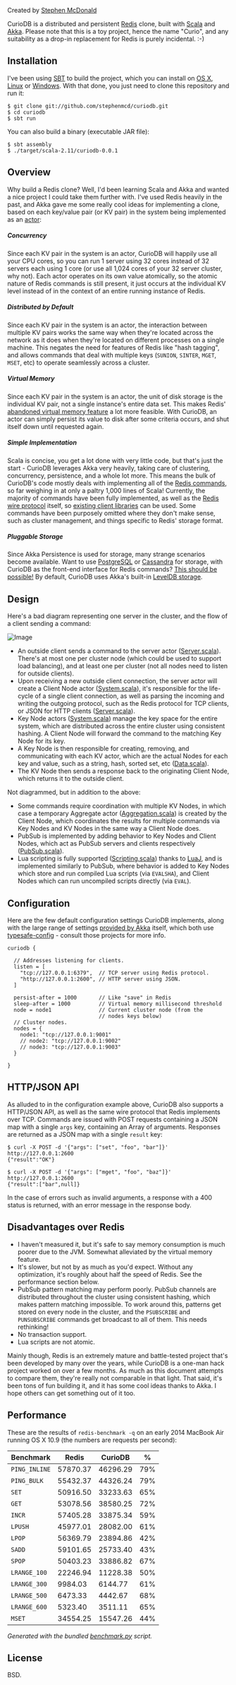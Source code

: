 Created by [Stephen McDonald][twitter]

CurioDB is a distributed and persistent [Redis][redis] clone, built
with [Scala][scala] and [Akka][akka]. Please note that this is a toy
project, hence the name "Curio", and any suitability as a drop-in
replacement for Redis is purely incidental. :-)

## Installation

I've been using [SBT][sbt] to build the project, which you can install
on [OS X][sbt-osx], [Linux][sbt-linux] or [Windows][sbt-windows]. With
that done, you just need to clone this repository and run it:

```
$ git clone git://github.com/stephenmcd/curiodb.git
$ cd curiodb
$ sbt run
```

You can also build a binary (executable JAR file):

```
$ sbt assembly
$ ./target/scala-2.11/curiodb-0.0.1
```

## Overview

Why build a Redis clone? Well, I'd been learning Scala and Akka and
wanted a nice project I could take them further with. I've used Redis
heavily in the past, and Akka gave me some really cool ideas for
implementing a clone, based on each key/value pair (or KV pair) in the
system being implemented as an [actor][actor-model]:

##### Concurrency

Since each KV pair in the system is an actor, CurioDB will happily use
all your CPU cores, so you can run 1 server using 32 cores instead of
32 servers each using 1 core (or use all 1,024 cores of your 32 server
cluster, why not). Each actor operates on its own value atomically,
so the atomic nature of Redis commands is still present, it just occurs
at the individual KV level instead of in the context of an entire
running instance of Redis.

##### Distributed by Default

Since each KV pair in the system is an actor, the interaction between
multiple KV pairs works the same way when they're located across the
network as it does when they're located on different processes on a
single machine. This negates the need for features of Redis like "hash
tagging", and allows commands that deal with multiple keys (`SUNION`,
`SINTER`, `MGET`, `MSET`, etc) to operate seamlessly across a cluster.

##### Virtual Memory

Since each KV pair in the system is an actor, the unit of disk storage
is the individual KV pair, not a single instance's entire data
set. This makes Redis' [abandoned virtual memory feature][redis-vm] a
lot more feasible. With CurioDB, an actor can simply persist its value
to disk after some criteria occurs, and shut itself down until
requested again.

##### Simple Implementation

Scala is concise, you get a lot done with very little code, but that's
just the start - CurioDB leverages Akka very heavily, taking care of
clustering, concurrency, persistence, and a whole lot more. This means
the bulk of CurioDB's code mostly deals with implementing all of the
[Redis commands][redis-commands], so far weighing in at only a paltry
1,000 lines of Scala! Currently, the majority of commands have been
fully implemented, as well as the [Redis wire protocol][redis-protocol]
itself, so [existing client libraries][redis-clients] can be used. Some
commands have been purposely omitted where they don't make sense, such
as cluster management, and things specific to Redis' storage format.

##### Pluggable Storage

Since Akka Persistence is used for storage, many strange scenarios
become available. Want to use [PostgreSQL][postgresql] or
[Cassandra][cassandra] for storage, with CurioDB as the front-end
interface for Redis commands? [This should be possible!][storage-backends]
By default, CurioDB uses Akka's built-in [LevelDB storage][leveldb-storage].

## Design

Here's a bad diagram representing one server in the cluster, and the
flow of a client sending a command:

![Image](http://i.imgur.com/9KkP9uZ.png)

* An outside client sends a command to the server actor
  ([Server.scala][server-source]). There's at most one per cluster node
  (which could be used to support load balancing), and at least one per
  cluster (not all nodes need to listen for outside clients).
* Upon receiving a new outside client connection, the server actor will
  create a Client Node actor ([System.scala][system-source]), it's
  responsible for the life-cycle of a single client connection, as well
  as parsing the incoming and writing the outgoing protocol, such as the
  Redis protocol for TCP clients, or JSON for HTTP clients
  ([Server.scala][server-source]).
* Key Node actors ([System.scala][system-source]) manage the key space
  for the entire system, which are distributed across the entire
  cluster using consistent hashing. A Client Node will forward the
  command to the matching Key Node for its key.
* A Key Node is then responsible for creating, removing, and
  communicating with each KV actor, which are the actual Nodes for each
  key and value, such as a string, hash, sorted set, etc
  ([Data.scala][data-source]).
* The KV Node then sends a response back to the originating Client
  Node, which returns it to the outside client.

Not diagrammed, but in addition to the above:

* Some commands require coordination with multiple KV Nodes, in which
  case a temporary Aggregate actor
  ([Aggregation.scala][aggregation-source]) is created by the Client
  Node, which coordinates the results for multiple commands via Key
  Nodes and KV Nodes in the same way a Client Node does.
* PubSub is implemented by adding behavior to Key Nodes and Client
  Nodes, which act as PubSub servers and clients respectively
  ([PubSub.scala][pubsub-source]).
* Lua scripting is fully supported
  ([Scripting.scala][scripting-source]) thanks to [LuaJ][luaj], and is
  implemented similarly to PubSub, where behavior is added to Key Nodes
  which store and run compiled Lua scripts (via `EVALSHA`), and Client
  Nodes which can run uncompiled scripts directly (via `EVAL`).

## Configuration

Here are the few default configuration settings CurioDB implements,
along with the large range of settings [provided by Akka][akka-config]
itself, which both use [typesafe-config][typesafe-config] -
consult those projects for more info.

```
curiodb {

  // Addresses listening for clients.
  listen = [
    "tcp://127.0.0.1:6379",  // TCP server using Redis protocol.
    "http://127.0.0.1:2600", // HTTP server using JSON.
  ]

  persist-after = 1000       // Like "save" in Redis
  sleep-after = 1000         // Virtual memory millisecond threshold
  node = node1               // Current cluster node (from the
                             // nodes keys below)
  // Cluster nodes.
  nodes = {
    node1: "tcp://127.0.0.1:9001"
    // node2: "tcp://127.0.0.1:9002"
    // node3: "tcp://127.0.0.1:9003"
  }

}
```

## HTTP/JSON API

As alluded to in the configuration example above, CurioDB also supports
a HTTP/JSON API, as well as the same wire protocol that Redis
implements over TCP. Commands are issued with POST requests containing
a JSON map with a single `args` key, containing an Array of arguments.
Responses are returned as a JSON map with a single `result` key:

```
$ curl -X POST -d '{"args": ["set", "foo", "bar"]}' http://127.0.0.1:2600
{"result":"OK"}

$ curl -X POST -d '{"args": ["mget", "foo", "baz"]}' http://127.0.0.1:2600
{"result":["bar",null]}
```

In the case of errors such as invalid arguments, a response with a 400
status is returned, with an error message in the response body.

## Disadvantages over Redis

* I haven't measured it, but it's safe to say memory consumption is
  much poorer due to the JVM. Somewhat alleviated by the virtual memory
  feature.
* It's slower, but not by as much as you'd expect. Without any
  optimization, it's roughly about half the speed of Redis. See the
  performance section below.
* PubSub pattern matching may perform poorly. PubSub channels are
  distributed throughout the cluster using consistent hashing, which
  makes pattern matching impossible. To work around this, patterns get
  stored on every node in the cluster, and the `PSUBSCRIBE` and
  `PUNSUBSCRIBE` commands get broadcast to all of them. This needs
  rethinking!
* No transaction support.
* Lua scripts are not atomic.

Mainly though, Redis is an extremely mature and battle-tested project
that's been developed by many over the years, while CurioDB is a
one-man hack project worked on over a few months. As much as this
document attempts to compare them, they're really not comparable in
that light. That said, it's been tons of fun building it, and it has
some cool ideas thanks to Akka. I hope others can get something out of
it too.

## Performance

These are the results of `redis-benchmark -q` on an early 2014
MacBook Air running OS X 10.9 (the numbers are requests per second):

Benchmark      | Redis    | CurioDB  | %
---------------|----------|----------|----
`PING_INLINE`  | 57870.37 | 46296.29 | 79%
`PING_BULK`    | 55432.37 | 44326.24 | 79%
`SET`          | 50916.50 | 33233.63 | 65%
`GET`          | 53078.56 | 38580.25 | 72%
`INCR`         | 57405.28 | 33875.34 | 59%
`LPUSH`        | 45977.01 | 28082.00 | 61%
`LPOP`         | 56369.79 | 23894.86 | 42%
`SADD`         | 59101.65 | 25733.40 | 43%
`SPOP`         | 50403.23 | 33886.82 | 67%
`LRANGE_100`   | 22246.94 | 11228.38 | 50%
`LRANGE_300`   |  9984.03 |  6144.77 | 61%
`LRANGE_500`   |  6473.33 |  4442.67 | 68%
`LRANGE_600`   |  5323.40 |  3511.11 | 65%
`MSET`         | 34554.25 | 15547.26 | 44%

*Generated with the bundled [benchmark.py][benchmark-script] script.*

## License

BSD.

[twitter]: http://twitter.com/stephen_mcd
[scala]: http://www.scala-lang.org/
[akka]: http://akka.io/
[sbt]: http://www.scala-sbt.org/
[sbt-osx]: http://www.scala-sbt.org/0.13/tutorial/Installing-sbt-on-Mac.html
[sbt-linux]: http://www.scala-sbt.org/0.13/tutorial/Installing-sbt-on-Linux.html
[sbt-windows]: http://www.scala-sbt.org/0.13/tutorial/Installing-sbt-on-Windows.html
[redis]: http://redis.io/
[actor-model]: https://en.wikipedia.org/wiki/Actor_model
[redis-vm]: http://redis.io/topics/virtual-memory
[redis-commands]: http://redis.io/commands
[redis-protocol]: http://redis.io/topics/protocol
[redis-clients]: http://redis.io/clients
[postgresql]: http://www.postgresql.org/
[cassandra]: http://cassandra.apache.org/
[storage-backends]: http://akka.io/community/#snapshot-plugins
[leveldb-storage]: http://doc.akka.io/docs/akka/snapshot/scala/persistence.html#Local_snapshot_store
[server-source]: https://github.com/stephenmcd/curiodb/blob/master/src/main/scala/Server.scala
[system-source]: https://github.com/stephenmcd/curiodb/blob/master/src/main/scala/System.scala
[data-source]: https://github.com/stephenmcd/curiodb/blob/master/src/main/scala/Data.scala
[aggregation-source]: https://github.com/stephenmcd/curiodb/blob/master/src/main/scala/Aggregation.scala
[pubsub-source]: https://github.com/stephenmcd/curiodb/blob/master/src/main/scala/PubSub.scala
[scripting-source]: https://github.com/stephenmcd/curiodb/blob/master/src/main/scala/Scripting.scala
[luaj]: http://www.luaj.org/luaj/3.0/README.html
[akka-config]: http://doc.akka.io/docs/akka/snapshot/general/configuration.html#listing-of-the-reference-configuration
[typesafe-config]: https://github.com/typesafehub/config#standard-behavior
[benchmark-script]: https://github.com/stephenmcd/curiodb/blob/master/benchmark.py
